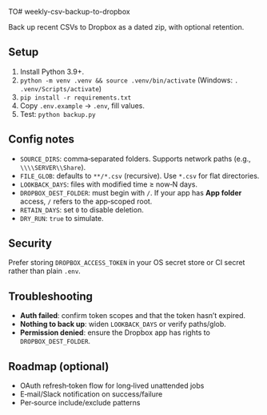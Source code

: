 TO# weekly-csv-backup-to-dropbox

Back up recent CSVs to Dropbox as a dated zip, with optional retention.

## Setup
1. Install Python 3.9+.
2. `python -m venv .venv && source .venv/bin/activate` (Windows: `. .venv/Scripts/activate`)
3. `pip install -r requirements.txt`
4. Copy `.env.example` → `.env`, fill values.
5. Test: `python backup.py`

## Config notes
- `SOURCE_DIRS`: comma‑separated folders. Supports network paths (e.g., `\\\\SERVER\\Share`).
- `FILE_GLOB`: defaults to `**/*.csv` (recursive). Use `*.csv` for flat directories.
- `LOOKBACK_DAYS`: files with modified time ≥ now‑N days.
- `DROPBOX_DEST_FOLDER`: must begin with `/`. If your app has **App folder** access, `/` refers to the app‑scoped root.
- `RETAIN_DAYS`: set `0` to disable deletion.
- `DRY_RUN`: `true` to simulate.

## Security
Prefer storing `DROPBOX_ACCESS_TOKEN` in your OS secret store or CI secret rather than plain `.env`.

## Troubleshooting
- **Auth failed**: confirm token scopes and that the token hasn’t expired.
- **Nothing to back up**: widen `LOOKBACK_DAYS` or verify paths/glob.
- **Permission denied**: ensure the Dropbox app has rights to `DROPBOX_DEST_FOLDER`.

## Roadmap (optional)
- OAuth refresh‑token flow for long‑lived unattended jobs
- E‑mail/Slack notification on success/failure
- Per‑source include/exclude patterns
